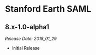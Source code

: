 # Stanford Earth SAML

8.x-1.0-alpha1
--------------------------------------------------------------------------------  
_Release Date: 2018_01_29_

- Initial Release
